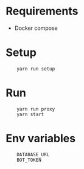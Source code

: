 # Requirements
* Docker compose

# Setup
```
    yarn run setup
```

# Run
```
    yarn run proxy
    yarn start
```

# Env variables
```
    DATABASE_URL
    BOT_TOKEN
```